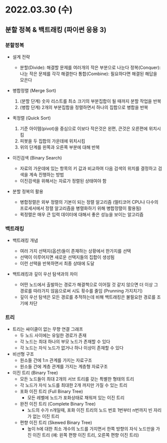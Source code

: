 # 2022.03.30 (수)

## 분할 정복 & 백트래킹 (파이썬 응용 3)



### 분할정복

- 설계 전략
  - 분할(Divide): 해결할 문제를 여러개의 작은 부분으로 나눈다
    정복(Conquer): 나눈 작은 문제를 각각 해결한다
    통합(Combine): 필요하다면 해결된 해답을 모은다

- 병합정렬 (Merge Sort)
  1. (분할 단계) 숫자 리스트를 최소 크기의 부분집합이 될 때까지 분할 작업을 반복
  2. (병합 단계) 2개의 부분집합을 정렬하면서 하나의 집합으로 병합을 반복
- 퀵정렬 (Quick Sort)
  1. 기준 아이템(pivot)을 중심으로 이보다 작은것은 왼편, 큰것은 오른편에 위치시킴
  2. 피봇을 두 집합의 가운데에 위치시킴
  3. 위의 단계를 왼쪽과 오른쪽 부분에 대해 반복
- 이진검색 (Binary Search)
  - 자료의 가운데에 있는 항목의 키 값과 비교하여 다음 검색의 위치를 결정하고 검색을 계속 진행하는 방법
  - 이진검색을 위해서는 자료가 정렬된 상태여야 함

- 분할 정복의 활용
  - 병합정렬은 외부 정렬의 기본이 되는 정렬 알고리즘
    (멀티코어 CPU나 다수의 프로세서에서 정렬 알고리즘을 병렬화하기 위해 병합정렬이 활용됨)
  - 퀵정렬은 매우 큰 입력 데이터에 대해서 좋은 성능을 보이는 알고리즘




### 백트래킹

- 백트래킹 개념
  - 여러 가지 선택지(옵션)들이 존재하는 상황에서 한가지를 선택
  - 선택이 이루어지면 새로운 선택지들의 집합이 생성됨
  - 이런 선택을 반복하면서 최종 상태에 도달

- 백트래킹과 깊이 우선 탐색과의 차이
  - 어떤 노드에서 출발하는 경로가 해결책으로 이어질 것 같지 않으면 더 이상 그 경로를 따라가지 않음으로써 시도 횟수를 줄임 (Prunning 가지치기)
  - 깊이 우선 탐색은 모든 경로를 추적하는데 비해 백트래킹은 불필요한 경로를 조기에 차단




### 트리

- 트리는 싸이클이 없는 무향 연결 그래프
  - 두 노드 사이에는 유일한 경로가 존재
  - 각 노드는 최대 하나의 부모 노드가 존재할 수 있다
  - 각 노드는 자식 노드가 없거나 하나 이상이 존재할 수 있다
- 비선형 구조
  - 원소들 간에 1:n 관계를 가지는 자료구조
  - 원소들 간에 계층 관계를 가지는 계층형 자료구조
- 이진 트리 (Binary Tree)
  - 모든 노드들이 최대 2개의 서브 트리를 갖는 특별한 형태의 트리
  - 각 노드가 자식 노드를 최대한 2개 까지만 가질 수 있는 트리
  - 포화 이진 트리 (Full Binary Tree)
    - 모든 레벨에 노드가 포화상태로 채워져 있는 이진 트리
  - 완전 이진 트리 (Complete Binary Tree)
    - 노드의 수가 n개일때, 포화 이진 트리의 노드 번호 1번부터 n번까지 빈 자리가 없는 이진 트리
  - 편향 이진 트리 (Skewed Binary Tree)
    - 높이 h에 대한 최소 개수의 노드를 가지면서 한쪽 방향의 자식 노드만을 가진 이진 트리
      (예: 왼쪽 편향 이진 트리, 오른쪽 편향 이진 트리)
